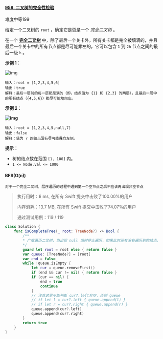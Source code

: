 #### [958. 二叉树的完全性检验](https://leetcode.cn/problems/check-completeness-of-a-binary-tree/)

难度中等199

给定一个二叉树的 `root` ，确定它是否是一个 *完全二叉树* 。

在一个 **[完全二叉树](https://baike.baidu.com/item/完全二叉树/7773232?fr=aladdin)** 中，除了最后一个关卡外，所有关卡都是完全被填满的，并且最后一个关卡中的所有节点都是尽可能靠左的。它可以包含 `1` 到 `2h` 节点之间的最后一级 `h` 。

 

**示例 1：**

![img](https://assets.leetcode-cn.com/aliyun-lc-upload/uploads/2018/12/15/complete-binary-tree-1.png)

```
输入：root = [1,2,3,4,5,6]
输出：true
解释：最后一层前的每一层都是满的（即，结点值为 {1} 和 {2,3} 的两层），且最后一层中的所有结点（{4,5,6}）都尽可能地向左。
```

**示例 2：**

**![img](https://assets.leetcode-cn.com/aliyun-lc-upload/uploads/2018/12/15/complete-binary-tree-2.png)**

```
输入：root = [1,2,3,4,5,null,7]
输出：false
解释：值为 7 的结点没有尽可能靠向左侧。
```

 

**提示：**

- 树的结点数在范围  `[1, 100]` 内。
- `1 <= Node.val <= 1000`



#### BFS(O(n))

`对于一个完全二叉树，层序遍历的过程中遇到第一个空节点之后不应该再出现非空节点`

> 执行用时：8 ms, 在所有 Swift 提交中击败了100.00%的用户
>
> 内存消耗：13.7 MB, 在所有 Swift 提交中击败了74.07%的用户
>
> 通过测试用例：119 / 119

```swift
class Solution {
    func isCompleteTree(_ root: TreeNode?) -> Bool {
        /**
        * 广度遍历二叉树，当出现 null 值时停止遍历，如果此时还有没有遍历到的结点，说明该树非完全二叉树。
        */
        guard let root = root else { return false }
        var queue: [TreeNode?] = [root]
        var end = false 
        while !queue.isEmpty {
            let cur = queue.removeFirst()
            if (end && cur != nil) { return false }
            if (cur == nil) {
                end = true
                continue
            }
            // 注意这里不能判断 cur?.left非空，否则 queue
            // if let l = cur?.left { queue.append(l) } 
            // if let r = cur?.right { queue.append(r) }
            queue.append(cur?.left)
            queue.append(cur?.right)
        }
        return true
    }
}
```